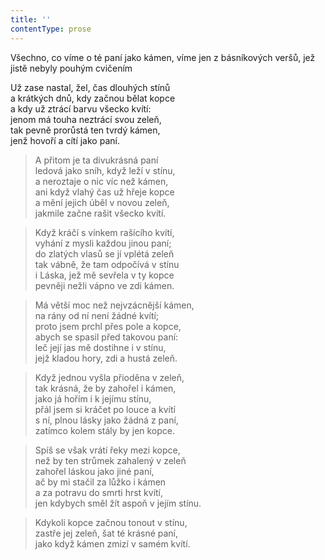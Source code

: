 ```yaml
---
title: ''
contentType: prose
---
```


Všechno, co víme o té paní jako kámen, víme jen z básníkových veršů, jež jistě nebyly pouhým cvičením

Už zase nastal, žel, čas dlouhých stínů  
a krátkých dnů, kdy začnou bělat kopce  
a kdy už ztrácí barvu všecko kvítí:  
jenom má touha neztrácí svou zeleň,  
tak pevně prorůstá ten tvrdý kámen,  
jenž hovoří a cítí jako paní.

> A přitom je ta divukrásná paní  
> ledová jako sníh, když leží v stínu,  
> a neroztaje o nic víc než kámen,  
> ani když vlahý čas už hřeje kopce  
> a mění jejich úběl v novou zeleň,  
> jakmile začne rašit všecko kvítí.

> Když kráčí s vínkem rašícího kvítí,  
> vyhání z mysli každou jinou paní;  
> do zlatých vlasů se jí vplétá zeleň  
> tak vábně, že tam odpočívá v stínu  
> i Láska, jež mě sevřela v ty kopce  
> pevněji nežli vápno ve zdi kámen.

> Má větší moc než nejvzácnější kámen,  
> na rány od ní není žádné kvítí;  
> proto jsem prchl přes pole a kopce,  
> abych se spasil před takovou paní:  
> leč její jas mě dostihne i v stínu,  
> jejž kladou hory, zdi a hustá zeleň.

> Když jednou vyšla přioděna v zeleň,  
> tak krásná, že by zahořel i kámen,  
> jako já hořím i k jejímu stínu,  
> přál jsem si kráčet po louce a kvítí  
> s ní, plnou lásky jako žádná z paní,  
> zatímco kolem stály by jen kopce.

> Spíš se však vrátí řeky mezi kopce,  
> než by ten strůmek zahalený v zeleň  
> zahořel láskou jako jiné paní,  
> ač by mi stačil za lůžko i kámen  
> a za potravu do smrti hrst kvítí,  
> jen kdybych směl žít aspoň v jejím stínu.

> Kdykoli kopce začnou tonout v stínu,  
> zastře jej zeleň, šat té krásné paní,  
> jako když kámen zmizí v samém kvítí.
